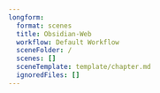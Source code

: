 ```yaml
---
longform:
  format: scenes
  title: Obsidian-Web
  workflow: Default Workflow
  sceneFolder: /
  scenes: []
  sceneTemplate: template/chapter.md
  ignoredFiles: []
---
```

